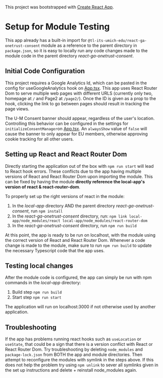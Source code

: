 This project was bootstrapped with [Create React App](https://github.com/facebook/create-react-app).

# Setup for Module Testing

This app already has a built-in import for `@tl-its-umich-edu/react-ga-onetrust-consent` module as a reference to the parent directory in `package.json`, so it is easy to locally run any code changes made to the module code in the parent directory *react-ga-onetrust-consent*. 

## Initial Code Configuration

This project requires a Google Analytics Id, which can be pasted in the config for useGoogleAnalytics hook on [App.tsx](/test-app/src/App.tsx). This app uses React Router Dom to serve multiple web pages with different URLS (currently only two, homepage at `/` and Page2 at `/page2/`). Once the ID is given as a prop to the hook, clicking the link to go between pages should result in tracking the page views. 

The U-M Consent banner should appear, regardless of the user's location. Controlling this behavior can be configured in the settings for `initializeConsentManager`on [App.tsx](/local-app/src/App.tsx). An `alwaysShow` value of `false` will cause the banner to only appear for EU members, otherwise approving cookie tracking for all other users.

## Setting up React and React Router Dom

Directly starting the application out of the box with `npm run start` will lead to React hook errors. These conflicts due to the app having multiple versions of React and React Router Dom upon importing the module. This can be fixed by having the module **directly reference the local-app's version of react & react-router-dom**.

To properly set up the right versions of react in the module:

1. In the *local-app* directory AND the parent directory *react-ga-onetrust-consent*, run `npm install`
2. In the *react-ga-onetrust-consent* directory, run: `npm link local-app/node_modules/react local-app/node_modules/react-router-dom`
3. In the *react-ga-onetrust-consent* directory, run `npm run build`

At this point, the app is ready to be run on localhost, with the module using the correct version of React and React Router Dom. Whenever a code change is made to the module, make sure to run `npm run build` to update the necessary Typescript code that the app uses.

## Testing local changes

After the module code is configured, the app can simply be run with npm commands in the *local-app* directory:

1. Build step `npm run build`
2. Start step `npm run start`

The application will run on localhost:3000 if not otherwise used by another application.

## Troubleshooting

If the app has problems running react hooks such as `useLocation` or `useState`, that could be a sign that there is a version conflict with React or React Router Dom. Try troubleshooting by deleting `node_modules` and `package-lock.json` from BOTH the app and module directories. Then attempt to reconfigure the modules with symlink in the steps above. If this does not help the problem try using `npm unlink` to sever all symlinks given in the set up instructions and delete + reinstall node_modules again.